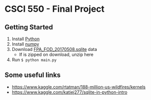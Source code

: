 # CSCI 550 - Final Project

## Getting Started

1. Install [Python](https://www.python.org/downloads/)
2. Install [numpy](https://scipy.org/install.html)
3. Download [FPA_FOD_20170508.sqlite](https://www.kaggle.com/rtatman/188-million-us-wildfires) data
    - If is zipped on download, unzip here
4. Run `$ python main.py`


## Some useful links

- https://www.kaggle.com/rtatman/188-million-us-wildfires/kernels
- https://www.kaggle.com/katiej277/sqlite-in-python-intro
